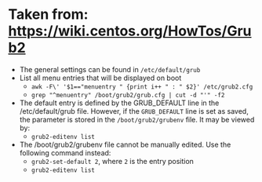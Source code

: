 # Taken from: https://wiki.centos.org/HowTos/Grub2

- The general settings can be found in `/etc/default/grub`
- List all menu entries that will be displayed on boot
    - `awk -F\' '$1=="menuentry " {print i++ " : " $2}' /etc/grub2.cfg`
    - `grep "^menuentry" /boot/grub2/grub.cfg | cut -d "'" -f2`
- The default entry is defined by the GRUB_DEFAULT line in the /etc/default/grub file.
  However, if the `GRUB_DEFAULT` line is set as saved,
  the parameter is stored in the `/boot/grub2/grubenv` file. It may be viewed by:
    - `grub2-editenv list`
- The /boot/grub2/grubenv file cannot be manually edited. Use the following command instead:
    - `grub2-set-default 2`, where `2` is the entry position
    - `grub2-editenv list`
